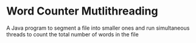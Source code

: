 # Word Counter Mutlithreading
A Java program to segment a file into smaller ones and run simultaneous threads to count the total number of words in the file
